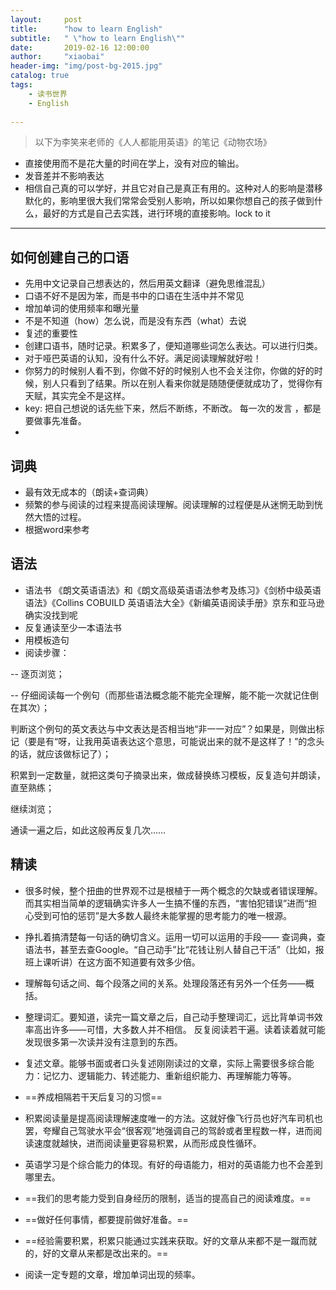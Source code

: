 ```yaml
---
layout:     post
title:      "how to learn English"
subtitle:   " \"how to learn English\""
date:       2019-02-16 12:00:00
author:     "xiaobai"
header-img: "img/post-bg-2015.jpg"
catalog: true
tags:
    - 读书世界
    - English
     
---
```

> 以下为李笑来老师的《人人都能用英语》的笔记《动物农场》


* 直接使用而不是花大量的时间在学上，没有对应的输出。
* 发音差并不影响表达
* 相信自己真的可以学好，并且它对自己是真正有用的。这种对人的影响是潜移默化的，影响里很大我们常常会受别人影响，所以如果你想自己的孩子做到什么，最好的方式是自己去实践，进行环境的直接影响。lock to it


-----

## 如何创建自己的口语

* 先用中文记录自己想表达的，然后用英文翻译（避免思维混乱）
* 口语不好不是因为笨，而是书中的口语在生活中并不常见
* 增加单词的使用频率和曝光量
* 不是不知道（how）怎么说，而是没有东西（what）去说
* 复述的重要性
* 创建口语书，随时记录。积累多了，便知道哪些词怎么表达。可以进行归类。
* 对于哑巴英语的认知，没有什么不好。满足阅读理解就好啦！
*  你努力的时候别人看不到，你做不好的时候别人也不会关注你，你做的好的时候，别人只看到了结果。所以在别人看来你就是随随便便就成功了，觉得你有天赋，其实完全不是这样。
*  key: 把自己想说的话先些下来，然后不断练，不断改。 每一次的发言 ，都是要做事先准备。
*  

## 词典
- 最有效无成本的（朗读+查词典）
- 频繁的参与阅读的过程来提高阅读理解。阅读理解的过程便是从迷惘无助到恍然大悟的过程。
- 根据word来参考


## 语法

- 语法书
《朗文英语语法》和《朗文高级英语语法参考及练习》《剑桥中级英语语法》《Collins COBUILD 英语语法大全》《新编英语阅读手册》京东和亚马逊确实没找到呢
- 反复通读至少一本语法书
- 用模板造句
- 阅读步骤：

 -- 逐页浏览；


 -- 仔细阅读每一个例句（而那些语法概念能不能完全理解，能不能一次就记住倒在其次）；


 判断这个例句的英文表达与中文表达是否相当地“非一一对应”？如果是，则做出标记（要是有“呀，让我用英语表达这个意思，可能说出来的就不是这样了！”的念头的话，就应该做标记了）；
 
 
 积累到一定数量，就把这类句子摘录出来，做成替换练习模板，反复造句并朗读，直至熟练；
 
 
 继续浏览；
 
 通读一遍之后，如此这般再反复几次……
 
 
 ## 精读
 
 - 很多时候，整个扭曲的世界观不过是根植于一两个概念的欠缺或者错误理解。而其实相当简单的逻辑确实许多人一生搞不懂的东西，“害怕犯错误”进而“担心受到可怕的惩罚”是大多数人最终未能掌握的思考能力的唯一根源。
 -  挣扎着搞清楚每一句话的确切含义。运用一切可以运用的手段—— 查词典，查语法书，甚至去查Google。“自己动手”比“花钱让别人替自己干活”（比如，报班上课听讲）在这方面不知道要有效多少倍。
 - 理解每句话之间、每个段落之间的关系。处理段落还有另外一个任务——概括。
 - 整理词汇。要知道，读完一篇文章之后，自己动手整理词汇，远比背单词书效率高出许多——可惜，大多数人并不相信。
 反复阅读若干遍。读着读着就可能发现很多第一次读并没有注意到的东西。
 - 复述文章。能够书面或者口头复述刚刚读过的文章，实际上需要很多综合能力：记忆力、逻辑能力、转述能力、重新组织能力、再理解能力等等。
 - ==养成相隔若干天后复习的习惯==
 - 积累阅读量是提高阅读理解速度唯一的方法。这就好像飞行员也好汽车司机也罢，夸耀自己驾驶水平会“很客观”地强调自己的驾龄或者里程数一样，进而阅读速度就越快，进而阅读量更容易积累，从而形成良性循环。
 

-  英语学习是个综合能力的体现。有好的母语能力，相对的英语能力也不会差到哪里去。
-  ==我们的思考能力受到自身经历的限制，适当的提高自己的阅读难度。==
-  ==做好任何事情，都要提前做好准备。==
-  ==经验需要积累，积累只能通过实践来获取。好的文章从来都不是一蹴而就的，好的文章从来都是改出来的。==
- 阅读一定专题的文章，增加单词出现的频率。





